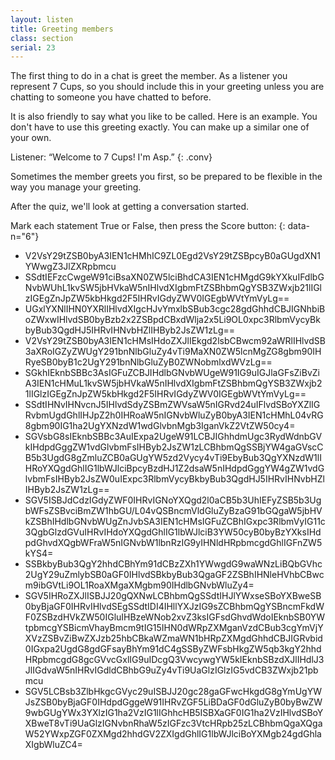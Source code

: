 ```yaml
---
layout: listen
title: Greeting members
class: section
serial: 23
---
```

The first thing to do in a chat is greet the member. As a listener you represent 7 Cups, so you should include this in your greeting unless you are chatting to someone you have chatted to before.

It is also friendly to say what you like to be called. Here is an example. You don't have to use this greeting exactly. You can make up a similar one of your own.

Listener: “Welcome to 7 Cups! I'm Asp.”
{: .conv}

Sometimes the member greets you first, so be prepared to be flexible in the way you manage your greeting.

After the quiz, we'll look at getting a conversation started.

Mark each statement True or False, then press the Score button:
{: data-n="6"}

- V2VsY29tZSB0byA3IEN1cHMhIC9ZL0Egd2VsY29tZSBpcyB0aGUgdXN1YWwgZ3JlZXRpbmcu
- SSdtIEFzcCwgeW91ciBsaXN0ZW5lciBhdCA3IEN1cHMgdG9kYXkuIFdlbGNvbWUhL1kvSW5jbHVkaW5nIHlvdXIgbmFtZSBhbmQgYSB3ZWxjb21lIGlzIGEgZnJpZW5kbHkgd2F5IHRvIGdyZWV0IGEgbWVtYmVyLg==
- UGxlYXNlIHN0YXRlIHlvdXIgcHJvYmxlbSBub3cgc28gdGhhdCBJIGNhbiBoZWxwIHlvdSB0byBzb2x2ZSBpdCBxdWlja2x5Li9OL0xpc3RlbmVycyBkbyBub3QgdHJ5IHRvIHNvbHZlIHByb2JsZW1zLg==
- V2VsY29tZSB0byA3IEN1cHMsIHdoZXJlIEkgd2lsbCBwcm92aWRlIHlvdSB3aXRoIGZyZWUgY291bnNlbGluZy4vTi9MaXN0ZW5lcnMgZG8gbm90IHRyeSB0byB1c2UgY291bnNlbGluZyB0ZWNobmlxdWVzLg==
- SGkhIEknbSBBc3AsIGFuZCBJIHdlbGNvbWUgeW91IG9uIGJlaGFsZiBvZiA3IEN1cHMuL1kvSW5jbHVkaW5nIHlvdXIgbmFtZSBhbmQgYSB3ZWxjb21lIGlzIGEgZnJpZW5kbHkgd2F5IHRvIGdyZWV0IGEgbWVtYmVyLg==
- SSdtIHNvIHNvcnJ5IHlvdSdyZSBmZWVsaW5nIGRvd24uIFlvdSBoYXZlIGRvbmUgdGhlIHJpZ2h0IHRoaW5nIGNvbWluZyB0byA3IEN1cHMhL04vRG8gbm90IG1ha2UgYXNzdW1wdGlvbnMgb3IganVkZ2VtZW50cy4=
- SGVsbG8sIEknbSBBc3AuIExpa2UgeW91LCBJIGhhdmUgc3RydWdnbGVkIHdpdGggZW1vdGlvbmFsIHByb2JsZW1zLCBhbmQgSSBjYW4gaGVscCB5b3UgdG8gZmluZCB0aGUgYW5zd2Vycy4vTi9EbyBub3QgYXNzdW1lIHRoYXQgdGhlIG1lbWJlciBpcyBzdHJ1Z2dsaW5nIHdpdGggYW4gZW1vdGlvbmFsIHByb2JsZW0uIExpc3RlbmVycyBkbyBub3QgdHJ5IHRvIHNvbHZlIHByb2JsZW1zLg==
- SGV5ISBJdCdzIGdyZWF0IHRvIGNoYXQgd2l0aCB5b3UhIEFyZSB5b3UgbWFsZSBvciBmZW1hbGU/L04vQSBncmVldGluZyBzaG91bGQgaW5jbHVkZSBhIHdlbGNvbWUgZnJvbSA3IEN1cHMsIGFuZCBhIGxpc3RlbmVyIG11c3QgbGlzdGVuIHRvIHdoYXQgdGhlIG1lbWJlciB3YW50cyB0byBzYXksIHdpdGhvdXQgbWFraW5nIGNvbW1lbnRzIG9yIHNldHRpbmcgdGhlIGFnZW5kYS4=
- SSBkbyBub3QgY2hhdCBhYm91dCBzZXh1YWwgdG9waWNzLiBQbGVhc2UgY29uZmlybSB0aGF0IHlvdSBkbyBub3QgaGF2ZSBhIHNleHVhbCBwcm9ibGVtLi9OL1RoaXMgaXMgbm90IHdlbGNvbWluZy4=
- SGV5IHRoZXJlISBJJ20gQXNwLCBhbmQgSSdtIHJlYWxseSBoYXBweSB0byBjaGF0IHRvIHlvdSEgSSdtIDI4IHllYXJzIG9sZCBhbmQgYSBncmFkdWF0ZSBzdHVkZW50IGluIHBzeWNob2xvZ3ksIGFsdGhvdWdoIEknbSB0YWtpbmcgYSBicmVhayBmcm9tIG15IHN0dWRpZXMganVzdCBub3cgYmVjYXVzZSBvZiBwZXJzb25hbCBkaWZmaWN1bHRpZXMgdGhhdCBJIGRvbid0IGxpa2UgdG8gdGFsayBhYm91dC4gSSByZWFsbHkgZW5qb3kgY2hhdHRpbmcgdG8gcGVvcGxlIG9uIDcgQ3VwcywgYW5kIEknbSBzdXJlIHdlJ3JlIGdvaW5nIHRvIGdldCBhbG9uZy4vTi9UaGlzIGlzIG5vdCB3ZWxjb21pbmcu
- SGV5LCBsb3ZlbHkgcGVyc29uISBJJ20gc28gaGFwcHkgdG8gYmUgYWJsZSB0byBjaGF0IHdpdGggeW91IHRvZGF5LiBDaGF0dGluZyB0byBwZW9wbGUgYWx3YXlzIG1ha2VzIG1lIGhhcHB5ISBXaGF0IG1ha2VzIHlvdSBoYXBweT8vTi9UaGlzIGNvbnRhaW5zIGFzc3VtcHRpb25zLCBhbmQgaXQgaW52YWxpZGF0ZXMgd2hhdGV2ZXIgdGhlIG1lbWJlciBoYXMgb24gdGhlaXIgbWluZC4=
